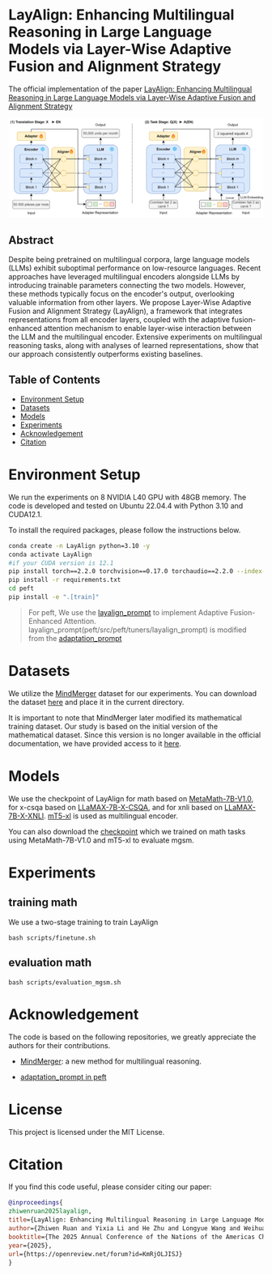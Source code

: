 # LayAlign: Enhancing Multilingual Reasoning in Large Language Models via Layer-Wise Adaptive Fusion and Alignment Strategy

The official implementation of the paper [LayAlign: Enhancing Multilingual Reasoning in Large Language Models via Layer-Wise Adaptive Fusion and Alignment Strategy](https://openreview.net/forum?id=KmRjOLJISJ&referrer=%5BAuthor%20Console%5D(%2Fgroup%3Fid%3Daclweb.org%2FNAACL%2F2025%2FConference%2FAuthors%23your-submissions))

![Overview](./images/layalign.png)

## Abstract

Despite being pretrained on multilingual corpora, large language models (LLMs) exhibit suboptimal performance on low-resource languages. Recent approaches have leveraged multilingual encoders alongside LLMs by introducing trainable parameters connecting the two models. However, these methods typically focus on the encoder's output, overlooking valuable information from other layers. We propose Layer-Wise Adaptive Fusion and Alignment Strategy (LayAlign), a framework that integrates representations from all encoder layers, coupled with the adaptive fusion-enhanced attention mechanism to enable layer-wise interaction between the LLM and the multilingual encoder. Extensive experiments on multilingual reasoning tasks, along with analyses of learned representations, show that our approach consistently outperforms existing baselines.

## Table of Contents

- [Environment Setup](#environment-setup)
- [Datasets](#datasets)
- [Models](#models)
- [Experiments](#experiments)
- [Acknowledgement](#acknowledgement)
- [Citation](#citation)


# Environment Setup

We run the experiments on 8 NVIDIA L40 GPU with 48GB memory. The code is developed and tested on Ubuntu 22.04.4 with Python 3.10 and CUDA12.1.

To install the required packages, please follow the instructions below.

```bash
conda create -n LayAlign python=3.10 -y
conda activate LayAlign
#if your CUDA version is 12.1
pip install torch==2.2.0 torchvision==0.17.0 torchaudio==2.2.0 --index-url https://download.pytorch.org/whl/cu121
pip install -r requirements.txt
cd peft
pip install -e ".[train]"
```
> For peft, We use the [layalign_prompt](peft/src/peft/tuners/layalign_prompt) to implement Adaptive Fusion-Enhanced Attention. layalign_prompt(peft/src/peft/tuners/layalign_prompt) is modified from the [adaptation_prompt](https://github.com/huggingface/peft/tree/main/src/peft/tuners/adaption_prompt)



# Datasets
We utilize the [MindMerger](https://github.com/CONE-MT/MindMerger) dataset for our experiments. You can download the dataset [here](https://drive.google.com/drive/folders/1Rm5ppr1fCd4KbiDR2LSFKNChq_uSfiSE?usp=drive_link) and place it in the current directory.

It is important to note that MindMerger later modified its mathematical training dataset. Our study is based on the initial version of the mathematical dataset. Since this version is no longer available in the official documentation, we have provided access to it [here](https://drive.google.com/drive/folders/1evjD7HMLPBel1GKXtg-z77dR8DuCquPl?dmr=1&ec=wgc-drive-hero-goto).

# Models

We use the checkpoint of LayAlign for math based on [MetaMath-7B-V1.0](https://huggingface.co/meta-math/MetaMath-7B-V1.0), for x-csqa based on [LLaMAX-7B-X-CSQA](https://huggingface.co/LLaMAX/LLaMAX2-7B-X-CSQA), and for xnli based on [LLaMAX-7B-X-XNLI](https://huggingface.co/LLaMAX/LLaMAX2-7B-XNLI). [mT5-xl](https://huggingface.co/google/mt5-xl) is used as multilingual encoder. 

You can also download the [checkpoint](https://huggingface.co/SUSTech-NLP/LayAlign/tree/main) which we trained on math tasks using MetaMath-7B-V1.0 and mT5-xl to evaluate mgsm.



# Experiments

## training math
We use a two-stage training to train LayAlign
```
bash scripts/finetune.sh
```

## evaluation math
```
bash scripts/evaluation_mgsm.sh
```

# Acknowledgement

The code is based on the following repositories, we greatly appreciate the authors for their contributions.

- [MindMerger](https://github.com/CONE-MT/MindMerger): a new method for multilingual reasoning.

- [adaptation_prompt in peft](https://github.com/huggingface/peft/tree/main/src/peft/tuners/adaption_prompt)


# License

This project is licensed under the MIT License.


# Citation

If you find this code useful, please consider citing our paper:
```bibtex
@inproceedings{
zhiwenruan2025layalign,
title={LayAlign: Enhancing Multilingual Reasoning in Large Language Models via Layer-Wise Adaptive Fusion and Alignment Strategy},
author={Zhiwen Ruan and Yixia Li and He Zhu and Longyue Wang and Weihua Luo and Kaifu Zhang and Yun Chen and Guanhua Chen},
booktitle={The 2025 Annual Conference of the Nations of the Americas Chapter of the ACL},
year={2025},
url={https://openreview.net/forum?id=KmRjOLJISJ}
}
```
